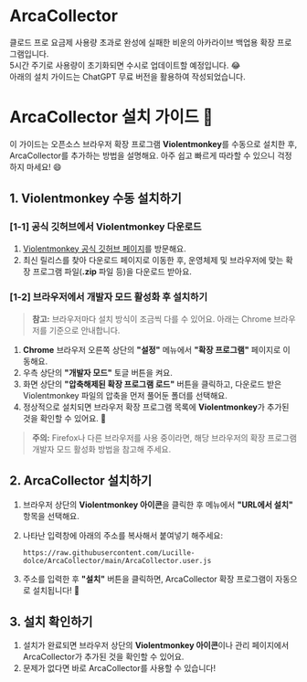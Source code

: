 # ArcaCollector

클로드 프로 요금제 사용량 초과로 완성에 실패한 비운의 아카라이브 백업용 확장 프로그램입니다.   
5시간 주기로 사용량이 초기화되면 수시로 업데이트할 예정입니다. 😂      
아래의 설치 가이드는 ChatGPT 무료 버전을 활용하여 작성되었습니다.      

# ArcaCollector 설치 가이드 🚀

이 가이드는 오픈소스 브라우저 확장 프로그램 **Violentmonkey**를 수동으로 설치한 후, ArcaCollector를 추가하는 방법을 설명해요. 아주 쉽고 빠르게 따라할 수 있으니 걱정하지 마세요! 😄

## 1. Violentmonkey 수동 설치하기

### [1-1] 공식 깃허브에서 Violentmonkey 다운로드
1. [Violentmonkey 공식 깃허브 페이지](https://github.com/violentmonkey/violentmonkey)를 방문해요.
2. 최신 릴리스를 찾아 다운로드 페이지로 이동한 후, 운영체제 및 브라우저에 맞는 확장 프로그램 파일(**.zip** 파일 등)을 다운로드 받아요.

### [1-2] 브라우저에서 개발자 모드 활성화 후 설치하기
> **참고:** 브라우저마다 설치 방식이 조금씩 다를 수 있어요. 아래는 Chrome 브라우저를 기준으로 안내합니다.

1. **Chrome** 브라우저 오른쪽 상단의 **"설정"** 메뉴에서 **"확장 프로그램"** 페이지로 이동해요.
2. 우측 상단의 **"개발자 모드"** 토글 버튼을 켜요.
3. 화면 상단의 **"압축해제된 확장 프로그램 로드"** 버튼을 클릭하고, 다운로드 받은 Violentmonkey 파일의 압축을 먼저 풀어둔 폴더를 선택해요.
4. 정상적으로 설치되면 브라우저 확장 프로그램 목록에 **Violentmonkey**가 추가된 것을 확인할 수 있어요. 🎉

> **주의:** Firefox나 다른 브라우저를 사용 중이라면, 해당 브라우저의 확장 프로그램 개발자 모드 활성화 방법을 참고해 주세요.

## 2. ArcaCollector 설치하기
1. 브라우저 상단의 **Violentmonkey 아이콘**을 클릭한 후 메뉴에서 **"URL에서 설치"** 항목을 선택해요.
2. 나타난 입력창에 아래의 주소를 복사해서 붙여넣기 해주세요:

   ```
   https://raw.githubusercontent.com/Lucille-dolce/ArcaCollector/main/ArcaCollector.user.js
   ```

3. 주소를 입력한 후 **"설치"** 버튼을 클릭하면, ArcaCollector 확장 프로그램이 자동으로 설치됩니다! 🎉

## 3. 설치 확인하기
1. 설치가 완료되면 브라우저 상단의 **Violentmonkey 아이콘**이나 관리 페이지에서 ArcaCollector가 추가된 것을 확인할 수 있어요.
2. 문제가 없다면 바로 ArcaCollector를 사용할 수 있습니다!
